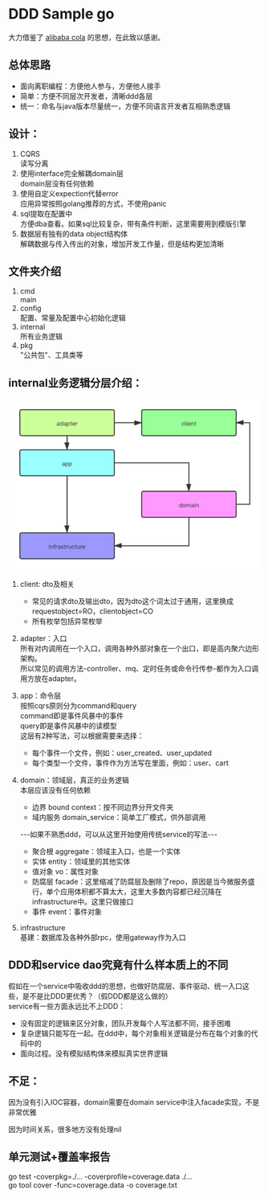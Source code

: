 # DDD Sample go

大力借鉴了 [alibaba cola](https://github.com/alibaba/COLA) 的思想，在此致以感谢。

## 总体思路
* 面向离职编程：方便他人参与，方便他人接手
* 简单：方便不同层次开发者，清晰ddd各层
* 统一：命名与java版本尽量统一，方便不同语言开发者互相熟悉逻辑

## 设计：
1. CQRS  
读写分离
2. 使用interface完全解耦domain层  
domain层没有任何依赖
3. 使用自定义expection代替error  
应用异常按照golang推荐的方式，不使用panic
4. sql提取在配置中  
方便dba查看。如果sql比较复杂，带有条件判断，这里需要用到模版引擎
5. 数据层有独有的data object结构体  
解耦数据与传入传出的对象，增加开发工作量，但是结构更加清晰

## 文件夹介绍
1. cmd  
main
2. config  
配置、常量及配置中心初始化逻辑
3. internal  
所有业务逻辑
4. pkg  
"公共包"、工具类等

## internal业务逻辑分层介绍：
![分层依赖关系](docs/resources/ddd-layer.png)
1. client: dto及相关  
    * 常见的请求dto及输出dto，因为dto这个词太过于通用，这里换成requestobject=RO，clientobject=CO  
    * 所有枚举包括异常枚举  
1. adapter：入口  
所有对内调用在一个入口，调用各种外部对象在一个出口，即是高内聚六边形架构。  
所以常见的调用方法-controller、mq、定时任务或命令行传参-都作为入口调用方放在adapter。  
1. app：命令层  
按照cqrs原则分为command和query  
command即是事件风暴中的事件  
query即是事件风暴中的读模型  
这层有2种写法，可以根据需要来选择：  
    - 每个事件一个文件，例如：user_created、user_updated
    - 每个类型一个文件，事件作为方法写在里面，例如：user、cart
1. domain：领域层，真正的业务逻辑  
    本层应该没有任何依赖
    - 边界 bound context：按不同边界分开文件夹  
    - 域内服务 domain_service：简单工厂模式，供外部调用  
    
    ---如果不熟悉ddd，可以从这里开始使用传统service的写法---  
    
    - 聚合根 aggregate：领域主入口，也是一个实体
    - 实体 entity：领域里的其他实体
    - 值对象 vo：属性对象
    - 防腐层 facade：这里缩减了防腐层及删除了repo，原因是当今微服务盛行，单个应用体积都不算太大，这里大多数内容都已经沉降在infrastructure中。这里只做接口
    - 事件 event：事件对象
    
1. infrastructure  
基建：数据库及各种外部rpc，使用gateway作为入口  

## DDD和service dao究竟有什么样本质上的不同
假如在一个service中吸收ddd的思想，也做好防腐层、事件驱动、统一入口这些，是不是比DDD更优秀？（假DDD都是这么做的）  
service有一些方面永远比不上DDD：
* 没有固定的逻辑来区分对象，团队开发每个人写法都不同，接手困难
* 复杂逻辑只能写在一起。在ddd中，每个对象相关逻辑是分布在每个对象的代码中的
* 面向过程。没有模拟结构体来模拟真实世界逻辑

## 不足：
因为没有引入IOC容器，domain需要在domain service中注入facade实现，不是非常优雅  
  
因为时间关系，很多地方没有处理nil

## 单元测试+覆盖率报告
go test -coverpkg=./... -coverprofile=coverage.data ./...   
go tool cover -func=coverage.data -o coverage.txt